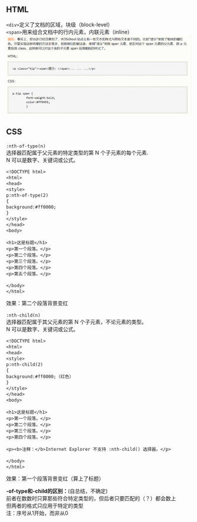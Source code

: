 ## HTML
`<div>`定义了文档的区域，块级（block-level）  
`<span>`用来组合文档中的行内元素，内联元素（inline）
![HTML&CSS1](pics/HTML&CSS1.png )
## CSS
`:nth-of-type(n)`   
选择器匹配属于父元素的特定类型的第 N 个子元素的每个元素.   
N 可以是数字、关键词或公式。
```
<!DOCTYPE html>
<html>
<head>
<style> 
p:nth-of-type(2)
{
background:#ff0000;
}
</style>
</head>
<body>

<h1>这是标题</h1>
<p>第一个段落。</p>
<p>第二个段落。</p>
<p>第三个段落。</p>
<p>第四个段落。</p>
<p>第五个段落。</p>

</body>
</html>
```
效果：第二个段落背景变红

`:nth-child(n)`   
选择器匹配属于其父元素的第 N 个子元素，不论元素的类型。  
N 可以是数字、关键词或公式。
```
<!DOCTYPE html>
<html>
<head>
<style> 
p:nth-child(2)
{
background:#ff0000;（红色）
}
</style>
</head>
<body>

<h1>这是标题</h1>
<p>第一个段落。</p>
<p>第二个段落。</p>
<p>第三个段落。</p>
<p>第四个段落。</p>

<p><b>注释：</b>Internet Explorer 不支持 :nth-child() 选择器。</p>

</body>
</html>
```
效果：第一个段落背景变红（算上了标题）


**-of-type和-child的区别：**(自总结，不确定)   
前者在数数时只算那些符合特定类型的，但后者只要匹配的（？）都会数上  
但两者的格式只应用于特定的类型  
注：序号从1开始，而非从0